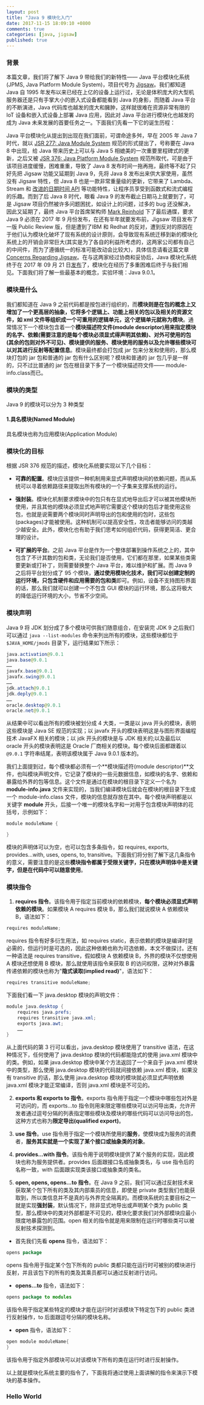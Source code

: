 ```yaml
---
layout: post
title: "Java 9 模块化入门"
date: 2017-11-15 18:09:10 +0800
comments: true
categories: [java, jigsaw]
published: true
---
```

### 背景
本篇文章，我们将了解下 Java 9 带给我们的新特性—— Java 平台模块化系统(JPMS, Java Platform Module System)，项目代号为 [Jigsaw](http://openjdk.java.net/projects/jigsaw/)。我们都知道 Java 自 1995 年发布以来已经在上亿的设备上运行过，无论是体积庞大的大型机服务器还是只有手掌大小的嵌入式设备都能看到 Java 的身影，而随着 Java 平台的不断演进，Java 代码库也越发的庞大和臃肿，这样就很难在资源非常有限的 IoT 设备和嵌入式设备上部署 Java 应用，因此对 Java 平台进行模块化也越发的成为 Java 未来发展的首要任务之一。下面我们先看一下它的诞生历程：

Java 平台模块化从提出到出现在我们面前，可谓命途多舛，早在 2005 年 Java 7 时代，就以 [JSR 277: Java Module System](https://jcp.org/en/jsr/detail?id=277) 规范的形式提出了，号称要在 Java 8 中出现，给 Java 带来历史上可以与 Java 5 相媲美的一次重要里程碑式的更新，之后又被 [JSR 376: Java Platform Module System](https://jcp.org/en/jsr/detail?id=376) 规范所取代，可是由于该项目进度缓慢，困难重重，导致了 Java 8 发布时间一拖再拖，最终等不起了只好先把 Jigsaw 功能又延期到 Java 9，先将 Java 8 发布出来供大家使用，虽然没有 Jigsaw 特性，但 Java 8 也是一款非常重量级的更新，它带来了 Lambda、Stream 和 [改进的日期时间 API](https://mingzhe.org/blog/2016/12/25/java8-new-date-api) 等功能特性，让程序员享受到函数式和流式编程的乐趣。而到了后 Java 8 时代，眼看 Java 9 的发布截止日期马上就要到了，可是 Jigsaw 项目仍然被许多问题困扰，如设计上的问题，过多的 bug 还没解决，因此又延期了，最终 Java 平台首席架构师 [Mark Reinhold](https://mreinhold.org) 下了最后通牒，要求 Java 9 必须在 2017 年 9 月份发布，在还有半年就要发布前，Jigsaw 项目发布了一版 Public Review 版，但是遭到了IBM 和 Redhat 的反对，遭到反对的原因在于他们认为模块化破坏了现有系统的设计原则，会导致现有系统迁移到新的模块化系统上的开销会非常巨大(其实是为了各自的利益所考虑的，这两家公司都有自己的中间件，而为了遵循统一的标准可能改动会比较大)，具体信息请看这篇文章 [Concerns Regarding Jigsaw](https://developer.jboss.org/blogs/scott.stark/2017/04/14/critical-deficiencies-in-jigsawjsr-376-java-platform-module-system-ec-member-concerns)。在与这两家经过协商和妥协后，Java 模块化系统终于在 2017 年 09 月 21 日[发布](https://mreinhold.org/blog/jigsaw-complete)了，模块化在经历了多重困难后终于与我们相见。下面我们将了解一些最基本的概念，实验环境：Java 9.0.1。

### 模块是什么
我们都知道在 Java 9 之前代码都是按包进行组织的，而**模块则是在包的概念上又增加了一个更高层的抽象，它将多个逻辑上、功能上相关的包以及相关的资源文件，如 xml 文件等组织成一个可重用的逻辑单元，这个逻辑单元就称为模块**。通常情况下一个模块包含着一个**模块描述符文件(module descriptor)用来指定模块的名字、依赖(需要注意的是每个模块必须显式得声明其依赖)、对外可使用的包(其余的包则对外不可见)、模块提供的服务、模块使用的服务以及允许哪些模块可以对其进行反射等配置信息**。模块最终都会打包成 jar 包来分发和使用的，那么模块打包的 jar 包和普通的 jar 包有什么区别呢？模块和普通的 jar 包几乎是一样的，只不过比普通的 jar 包在根目录下多了一个模块描述符文件—— module-info.class而已。

### 模块的类型
Java 9 的模块可以分为 3 种类型

#### 1.具名模块(Named Module)
具名模块也称为应用模块(Application Module)

#### 

<!--more-->

### 模块化的目标
根据 JSR 376 规范的描述，模块化系统要实现以下几个目标：

* **可靠的配置**。模块应该提供一种机制用来显式声明模块间的依赖问题，而从系统可以寻着依赖路径来提取出所有模块的一个子集来支撑系统的运行。

* **强封装**。模块化机制要求模块中的包只有在显式地导出后才可以被其他模块所使用，并且其他的模块必须显式地声明它需要这个模块的包后才能使用这些包，也就是说需要两个模块同时声明导出的包和使用的包时，这些包(packages)才能被使用。这种机制可以提高安全性，攻击者能够访问的类越少越安全。此外，模块化也有助于我们思考如何组织代码，获得更简洁、更合理的设计。

* **可扩展的平台**。之前 Java 平台是作为一个整体部署到操作系统之上的，其中包含了不计其数的包和类，无论我们是否使用，它们都在那里，如果某些类需要更新或打补丁，则需要替换整个 Java 平台，难以维护和扩展。而 Java 9 之后将平台划分成了 95 个模块，**通过使用模块化技术，我们可以创建定制的运行环境，只包含硬件和应用需要的包和类**即可。例如，设备不支持图形界面的话，那么我们就可以创建一个不包含 GUI 模块的运行环境，那么这将极大的降低运行环境的大小，节省不少空间。

### 模块声明
Java 9 将 JDK 划分成了多个模块可供我们随意组合，在安装完 JDK 9 之后我们可以通过 `java --list-modules` 命令来列出所有的模块，这些模块都位于 `$JAVA_HOME/jmods` 目录下，运行结果如下所示：
```java
java.activation@9.0.1
java.base@9.0.1
……
javafx.base@9.0.1
javafx.swing@9.0.1
……
jdk.attach@9.0.1
jdk.deply@9.0.1
……
oracle.desktop@9.0.1
oracle.net@9.0.1
```

从结果中可以看出所有的模块被划分成 4 大类，一类是以 java 开头的模块，表明这些模块是 Java SE 规范的实现；以 javafx 开头的模块表明这是与图形界面编程技术 JavaFX 相关的模块；以 jdk 开头的模块是与 JDK 相关的;以及最后以 oracle 开头的模块表明这是 Oracle 厂商相关的模块。每个模块后面都跟着以 `@9.0.1` 字符串结尾，表明该模块属于 Java 9.0.1 版本的。

我们上面提到过，每个模块都必须有一个**模块描述符(module descriptor)**文件，也叫模块声明文件，它记录了模块的一些元数据信息，如模块的名字、依赖和暴露给外界的包等信息。这个文件是通过在模块的根目录下定义一个名为 **module-info.java** 文件来实现的，当我们编译模块后就会在模块的根目录下生成一个 module-info.class 文件，模块的信息就存放在其中。每个模块声明都是以关键字 **module** 开头，后接一个唯一的模块名字和一对用于包含模块声明体的花括号，示例如下：

```java
module moduleName {

}
```
模块的声明体可以为空，也可以包含多条指令，如 requires, exports, provides...with, uses, opens, to, transitive。下面我们将分别了解下这几条指令的意义，需要注意的是这些**模块指令都属于受限关键字，只在模块声明体中是关键字，但是在代码中可以随意使用**。

### 模块指令

1. **requires 指令**。该指令用于指定当前模块的依赖模块，**每个模块必须显式声明依赖的模块**。如果模块 A requires 模块 B，那么我们就说模块 A 依赖模块 B，语法如下：

```java
requires moduleName;
```

requires 指令有好多衍生用法，如 requires static，表示依赖的模块是编译时是必需的，但运行时是可选的，因此这种依赖也称为可选依赖，本文不做探讨。还有一种语法是 requires transitive，假如模块 A 依赖模块 B，外界的模块不仅想使用 A 模块还想使用 B 模块，那么就使用该指令来获取 B 的访问权限，这种对外暴露传递依赖的模块也称为"**隐式读取(implied read)**"，语法如下：

```java
requires transitive moduleName;
```
下面我们看一下 java.desktop 模块的声明文件：

```java
module java.desktop {
    requires java.prefs;
    requires transitive java.xml;
    exports java.awt;
    ……
}
```
从上面代码的第 3 行可以看出，java.desktop 模块使用了 transitive 语法，在这种情况下，任何使用了 java.desktop 模块的代码都能隐式的使用 java.xml 模块中的类。例如，如果 java.desktop 模块中某个方法返回了一个来自于 java.xml 模块中的类型，那么使用 java.desktop 模块的代码就间接依赖 java.xml 模块，如果没有 transitive 的话，那么使用 java.desktop 模块的模块就必须显式声明依赖 java.xml 模块才能正常编译，否则 java.xml 模块是不可见的。

2. **exports 和 exports to 指令**。exports 指令用于指定一个模块中哪些包对外是可访问的，而 exports...to 指令则用来限定哪些模块可以访问导出类，允许开发者通过逗号分隔的列表指定哪些模块及模块的哪些代码可以访问导出的包，这种方式也称为**限定导出(qualified export)**。

3. **use 指令**。use 指令用于指定一个模块所使用的**服务**，使模块成为服务的消费者，**服务其实就是一个实现了某个接口或抽象类的对象**。

4. **provides...with 指令**。该指令用于说明模块提供了某个服务的实现，因此模块也称为服务提供者。provides 后面跟接口名或抽象类名，与 use 指令后的名称一致，with 后面跟实现类该接口或抽象类的类名。

5. **open, opens, opens...to 指令**。在 Java 9 之前，我们可以通过反射技术来获取某个包下所有的类及其内部乘员的信息，即使是 private 类型我们也能获取到，所以类信息并不是真的与外界完全隔离的。而模块系统的主要目标之一就是实现**强封装**，默认情况下，除非显式地导出或声明某个类为 public 类型，那么模块中的类对外部都是不可见的，模块化要求我们对外部模块应最小限度地暴露包的范围。open 相关的指令就是用来限制在运行时哪些类可以被反射技术探测到。
* 首先我们先看 **opens** 指令，语法如下：
```java
opens package
```
opens 指令用于指定某个包下所有的 public 类都只能在运行时可被别的模块进行反射，并且该包下的所有的类及其乘员都可以通过反射进行访问。

* **opens...to** 指令，语法如下：
```java
opens package to modules
```
该指令用于指定某些特定的模块才能在运行时对该模块下特定包下的 public 类进行反射操作，to 后面跟逗号分隔的模块名称。

* **open** 指令，语法如下：
```java
open module moduleName{
}
```
该指令用于指定外部模块可以对该模块下所有的类在运行时进行反射操作。

以上就是模块化系统主要的指令了，下面我将通过使用上面讲解的指令来演示下模块的基本操作。

### Hello World

